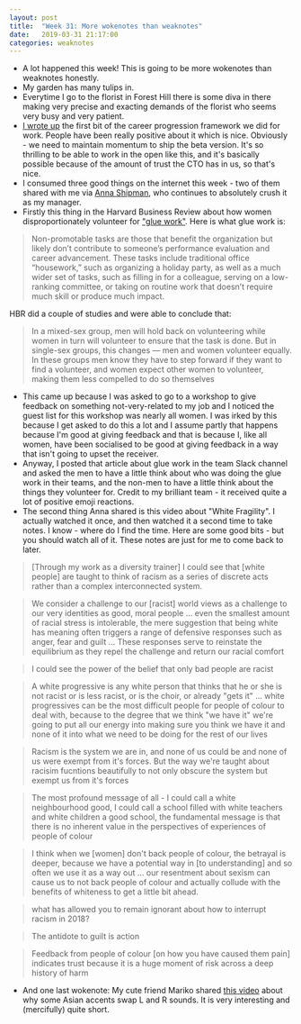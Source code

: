 ```yaml
---
layout: post
title:  "Week 31: More wokenotes than weaknotes"
date:   2019-03-31 21:17:00
categories: weaknotes
---
```

* A lot happened this week! This is going to be more wokenotes than weaknotes honestly.
* My garden has many tulips in.
* Everytime I go to the florist in Forest Hill there is some diva in there making very precise and exacting demands of the florist who seems very busy and very patient.
* [I wrote up](/blog/improving-the-fts-engineering-progression) the first bit of the career progression framework we did for work. People have been really positive about it which is nice. Obviously - we need to maintain momentum to ship the beta version. It's so thrilling to be able to work in the open like this, and it's basically possible because of the amount of trust the CTO has in us, so that's nice.
* I consumed three good things on the internet this week - two of them shared with me via [Anna Shipman](https://www.annashipman.co.uk/), who continues to absolutely crush it as my manager.
* Firstly this thing in the Harvard Business Review about how women disproportionately volunteer for ["glue work"](https://hbr.org/2018/07/why-women-volunteer-for-tasks-that-dont-lead-to-promotions). Here is what glue work is:

> Non-promotable tasks are those that benefit the organization but likely don’t contribute to someone’s performance evaluation and career advancement. These tasks include traditional office “housework,” such as organizing a holiday party, as well as a much wider set of tasks, such as filling in for a colleague, serving on a low-ranking committee, or taking on routine work that doesn’t require much skill or produce much impact.

HBR did a couple of studies and were able to conclude that:

> In a mixed-sex group, men will hold back on volunteering while women in turn will volunteer to ensure that the task is done. But in single-sex groups, this changes — men and women volunteer equally. In these groups men know they have to step forward if they want to find a volunteer, and women expect other women to volunteer, making them less compelled to do so themselves

* This came up because I was asked to go to a workshop to give feedback on something not-very-related to my job and I noticed the guest list for this workshop was nearly all women. I was irked by this because I get asked to do this a lot and I assume partly that happens because I'm good at giving feedback and that is because I, like all women, have been socialised to be good at giving feedback in a way that isn't going to upset the receiver.
* Anyway, I posted that article about glue work in the team Slack channel and asked the men to have a little think about who was doing the glue work in their teams, and the non-men to have a little think about the things they volunteer for. Credit to my brilliant team - it received quite a lot of positive emoji reactions.
* The second thing Anna shared is this video about "White Fragility". I actually watched it once, and then watched it a second time to take notes. I know - where do I find the time. Here are some good bits - but you should watch all of it. These notes are just for me to come back to later.

> [Through my work as a diversity trainer] I could see that [white people] are taught to think of racism as a series of discrete acts rather than a complex interconnected system.

> We consider a challenge to our [racist] world views as a challenge to our very identities as good, moral people ... even the smallest amount of racial stress is intolerable, the mere suggestion that being white has meaning often triggers a range of defensive responses such as anger, fear and guilt ... These responses serve to reinstate the equilibrium as they repel the challenge and return our racial comfort

> I could see the power of the belief that only bad people are racist

> A white progressive is any white person that thinks that he or she is not racist or is less racist, or is the choir, or already "gets it" ... white progressives can be the most difficult people for people of colour to deal with, because to the degree that we think "we have it" we're going to put all our energy into making sure you think we have it and none of it into what we need to be doing for the rest of our lives

> Racism is the system we are in, and none of us could be and none of us were exempt from it's forces. But the way we're taught about racisim fucntions beautifully to not only obscure the system but exempt us from it's forces

> The most profound message of all - I could call a white neighbourhood good, I could call a school filled with white teachers and white children a good school, the fundamental message is that there is no inherent value in the perspectives of experiences of people of colour

> I think when we [women] don't back people of colour, the betrayal is deeper, because we have a potential way in [to understanding] and so often we use it as a way out ... our resentment about sexism can cause us to not back people of colour and actually collude with the benefits of whiteness to get a little bit ahead.

> what has allowed you to remain ignorant about how to interrupt racism in 2018?

> The antidote to guilt is action

> Feedback from people of colour [on how you have caused them pain] indicates trust because it is a huge moment of risk across a deep history of harm

* And one last wokenote: My cute friend Mariko shared [this video](https://www.youtube.com/watch?v=2yzMUs3badc) about why some Asian accents swap L and R sounds. It is very interesting and (mercifully) quite short.
